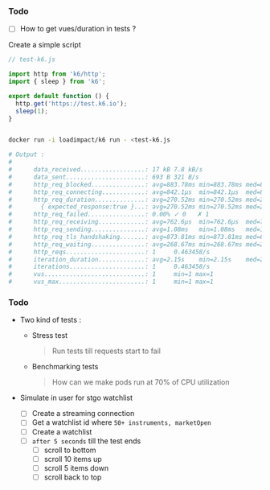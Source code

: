 ### Todo

- [ ] How to get vues/duration in tests ?





Create a simple script 

```javascript
// test-k6.js

import http from 'k6/http';
import { sleep } from 'k6';

export default function () {
  http.get('https://test.k6.io');
  sleep(1);
}
```

```bash

docker run -i loadimpact/k6 run - <test-k6.js

# Output : 
# 
#      data_received..................: 17 kB 7.8 kB/s
#      data_sent......................: 693 B 321 B/s
#      http_req_blocked...............: avg=883.78ms min=883.78ms med=883.78ms max=883.78ms p(90)=883.78ms p(95)=883.78ms
#      http_req_connecting............: avg=842.1µs  min=842.1µs  med=842.1µs  max=842.1µs  p(90)=842.1µs  p(95)=842.1µs
#      http_req_duration..............: avg=270.52ms min=270.52ms med=270.52ms max=270.52ms p(90)=270.52ms p(95)=270.52ms
#        { expected_response:true }...: avg=270.52ms min=270.52ms med=270.52ms max=270.52ms p(90)=270.52ms p(95)=270.52ms
#      http_req_failed................: 0.00% ✓ 0   ✗ 1
#      http_req_receiving.............: avg=762.6µs  min=762.6µs  med=762.6µs  max=762.6µs  p(90)=762.6µs  p(95)=762.6µs
#      http_req_sending...............: avg=1.08ms   min=1.08ms   med=1.08ms   max=1.08ms   p(90)=1.08ms   p(95)=1.08ms
#      http_req_tls_handshaking.......: avg=873.81ms min=873.81ms med=873.81ms max=873.81ms p(90)=873.81ms p(95)=873.81ms
#      http_req_waiting...............: avg=268.67ms min=268.67ms med=268.67ms max=268.67ms p(90)=268.67ms p(95)=268.67ms
#      http_reqs......................: 1     0.463458/s
#      iteration_duration.............: avg=2.15s    min=2.15s    med=2.15s    max=2.15s    p(90)=2.15s    p(95)=2.15s
#      iterations.....................: 1     0.463458/s
#      vus............................: 1     min=1 max=1
#      vus_max........................: 1     min=1 max=1
```





### Todo

- Two kind of tests : 

  - Stress test

    > Run tests till requests start to fail

  - Benchmarking tests

    > How can we make pods run at 70% of CPU utilization

    

- Simulate in user for stgo watchlist

  - [ ] Create a streaming connection
  - [ ] Get a watchlist id where `50+ instruments, marketOpen`
  - [ ] Create a watchlist 
  - [ ] `after 5 seconds` till the test ends
    - [ ] scroll to bottom
    - [ ] scroll 10 items up
    - [ ] scroll 5 items down
    - [ ] scroll back to top